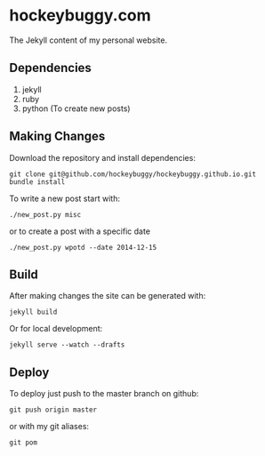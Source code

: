 # hockeybuggy.com

The Jekyll content of my personal website.

## Dependencies

1. jekyll
2. ruby
3. python (To create new posts)

## Making Changes

Download the repository and install dependencies:

    git clone git@github.com/hockeybuggy/hockeybuggy.github.io.git
    bundle install

To write a new post start with:

    ./new_post.py misc

or to create a post with a specific date

    ./new_post.py wpotd --date 2014-12-15

## Build

After making changes the site can be generated with:

    jekyll build

Or for local development:

    jekyll serve --watch --drafts

## Deploy

To deploy just push to the master branch on github:

    git push origin master

or with my git aliases:

    git pom

